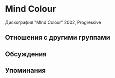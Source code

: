 # Mind Colour

Дискография
"MInd Colour" 2002, Progressive

## Отношения с другими группами


## Обсуждения


## Упоминания

